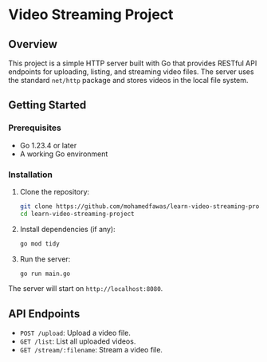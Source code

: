 # Video Streaming Project

## Overview
This project is a simple HTTP server built with Go that provides RESTful API endpoints for uploading, listing, and streaming video files. The server uses the standard `net/http` package and stores videos in the local file system.

## Getting Started

### Prerequisites
- Go 1.23.4 or later
- A working Go environment

### Installation
1. Clone the repository:
   ```bash
   git clone https://github.com/mohamedfawas/learn-video-streaming-project.git
   cd learn-video-streaming-project
   ```

2. Install dependencies (if any):
   ```bash
   go mod tidy
   ```

3. Run the server:
   ```bash
   go run main.go
   ```

The server will start on `http://localhost:8080`.

## API Endpoints

- `POST /upload`: Upload a video file.
- `GET /list`: List all uploaded videos.
- `GET /stream/:filename`: Stream a video file.
